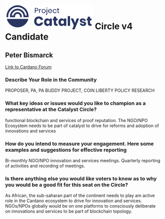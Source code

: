 # ![Project Catalyst](../assets/catalyst.svg) Circle v4 Candidate #

## Peter Bismarck ##

[Link to Cardano Forum](https://forum.cardano.org/t/peter-bismarck/109145)

### Describe Your Role in the Community ###

PROPOSER, PA, PA BUDDY PROJECT, COIN LIBERTY POLICY RESEARCH

### What key ideas or issues would you like to champion as a representative at the Catalyst Circle? ###

functional blockchain and services of proof reputation. The NGO/NPO Ecosystem needs to be part of catalyst to drive for reforms and adoption of innovations and services

### How do you intend to measure your engagement. Here some examples and suggestions for effective reporting ###

Bi-monthly NGO/NPO innovation and services meetings. Quarterly reporting of activities and recording of meetings.

### Is there anything else you would like voters to know as to why you would be a good fit for this seat on the Circle? ###

As African, the sub-saharan part of the continent needs to play am active role in the Cardano ecosystem to drive for innovation and services. NGOs/NPOs globally would be on one platforms to consciously deliberate on innovations and services to be part of blockchain topology.